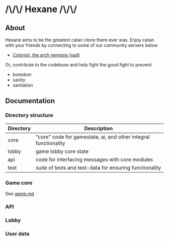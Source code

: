 # /\\/\\/ Hexane /\\/\\/

## About
Hexane aims to be the greatest catan clone there ever was.
Enjoy catan with your friends by connecting to some of our community servers below
- [Colonist, the arch nemesis (sad)][s1]

Or, contribute to the codebase and help fight the good fight to prevent:
+ boredom
+ sanity
+ sanitation

[s1]: <https://colonist.io>

## Documentation
### Directory structure
| Directory | Description |
| ------ | ------ |
| core | "core" code for gamestate, ai, and other integral functionality |
| lobby | game lobby core state |
| api | code for interfacing messages with core modules |
| test | suite of tests and test-data for ensuring functionality |

### Game core
See [game.md](core/game.md)
### API

### Lobby
### User data
